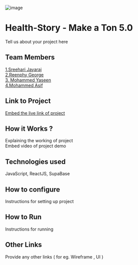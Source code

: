 ![image](https://user-images.githubusercontent.com/92361680/197824476-464d420d-26a6-4df5-aef3-99214fac1388.png)

# Health-Story - Make a Ton 5.0

Tell us about your project here

## Team Members

[1.Sreehari Jayaraj](https://github.com/sreehari2003)  
[2.Reenphy George](https://github.com/reenphygeorge)  
[3. Mohammed Yaseen ](https://github.com/mhdyaseen8841)  
[4.Mohammed Asif](https://github.com/asif-mohmd)

## Link to Project

[Embed the live link of project](live_link)

## How it Works ?

Explaining the working of project  
Embed video of project demo

## Technologies used

JavaScript, ReactJS, SupaBase

## How to configure

Instructions for setting up project

## How to Run

Instructions for running

## Other Links

Provide any other links ( for eg. Wireframe , UI )
